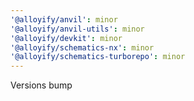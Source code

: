 ```yaml
---
'@alloyify/anvil': minor
'@alloyify/anvil-utils': minor
'@alloyify/devkit': minor
'@alloyify/schematics-nx': minor
'@alloyify/schematics-turborepo': minor
---
```


Versions bump
